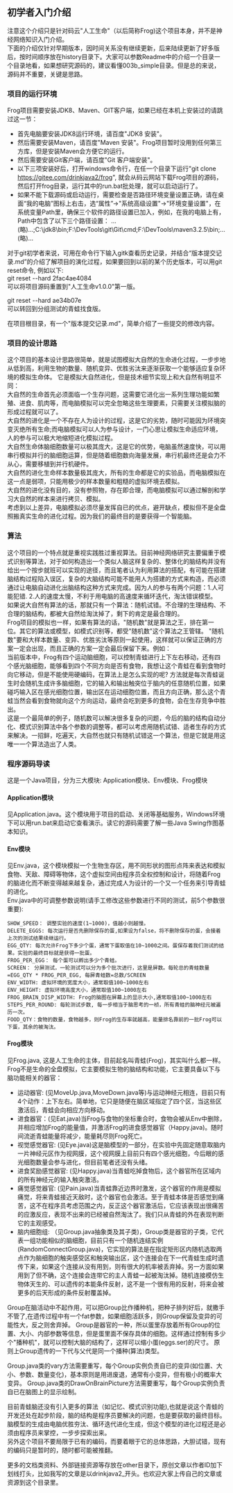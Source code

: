 ## 初学者入门介绍
注意这个介绍只是针对码云"人工生命"（以后简称Frog)这个项目本身，并不是神经网络知识入门介绍。  
下面的介绍仅针对早期版本，因时间关系没有继续更新，后来陆续更新了好多版后，按时间顺序放在history目录下。大家可以参数Readme中的介绍一个目录一个目录地看，如果想研究源码的，建议看懂003b_simple目录。但是总的来说，源码并不重要，关键是思路。  

### 项目的运行环境
Frog项目需要安装JDK8、Maven、GIT客户端，如果已经在本机上安装过的请跳过这一节：  
* 首先电脑要安装JDK8运行环境，请百度"JDK8 安装"。
* 然后需要安装Maven，请百度"Maven 安装"。Frog项目暂时没用到任何第三方库，但是安装Maven会方便它的运行。
* 然后需要安装Git客户端，请百度"Git 客户端安装"。
* 以下三项安装好后，打开windows命令行，在任一个目录下运行"git clone https://gitee.com/drinkjava2/frog", 就会从码云网站下载Frog项目的源码，然后打开frog目录，运行其中的run.bat批处理，就可以启动运行了。
* 如果不能下载源码或启动运行，需要检查是否路径环境变量设置正确，请在桌面“我的电脑”图标上右击，选“属性”->"系统高级设置"->"环境变量设置"，在系统变量Path里，确保三个软件的路径设置已加入，例如，在我的电脑上有，Path中包含了以下三个路径设置：
...(略)...;C:\jdk8\bin;F:\DevTools\git\Git\cmd;F:\DevTools\maven3.2.5\bin;...(略)...   

对于git初学者来说，可用在命令行下输入gitk查看历史记录，并结合“版本提交记录.md”的介绍了解项目的演化过程，如果要回到以前的某个历史版本，可以用git reset命令,  例如以下:  
git reset --hard 2fac4ae4084   
可以将项目源码重置到"人工生命v1.0.0"第一版。  

git reset --hard ae34b07e  
可以转回到分组测试的青蛙找食版。  

在项目根目录，有一个"版本提交记录.md"，简单介绍了一些提交的修改内容。

### 项目的设计思路
这个项目的基本设计思路很简单，就是试图模拟大自然的生命进化过程，一步步地从低到高，利用生物的数量、随机变异、优胜劣汰来逐渐获取一个能够适应复杂环境的模拟生命体。
它是模拟大自然进化，但是技术细节实现上和大自然有明显不同：  
大自然的生命首先必须面临一个生存问题，这需要它进化出一系列生理功能如繁殖、进食、肌肉等，而电脑模拟可以完全忽略这些生理要素，只需要关注模拟脑的形成过程就可以了。  
大自然的进化是一个不存在人为设计的过程，这是它的劣势，随时可能因为环境突变灭绝所有生命;而电脑模拟可以人为参与设计，一门心思让模拟生命适应环境，人的参与可以极大地缩短进化模拟过程。  
大自然生命体脑细胞数量可以极其庞大，这是它的优势，电脑虽然速度快，可以用串行模拟并行的脑细胞运算，但是随着细胞数向海量发展，串行机最终还是会力不从心，需要移植到并行机硬件。     
大自然的进化生命样本数量极其庞大，所有的生命都是它的实验品，而电脑模拟在这一点是弱项，只能用极少的样本数量和粗糙的虚拟环境去模拟。  
大自然的进化没有目的，没有参照物，存在即合理，而电脑模拟可以通过解剖和学习大自然的样本来进行拷贝、模拟。  
考虑到以上差异，电脑模拟必须尽量发挥自已的优点，避开缺点，模拟但不是全盘照搬真实生命的进化过程。因为我们的最终目的是要获得一个智能脑。  

### 算法
这个项目的一个特点就是重视实践胜过重视算法。目前神经网络研究主要偏重于模式识别等算法，对于如何构造出一个类似人脑这样复杂的、整体化的脑结构并没有给出一个按步就班可以实现的途径，而且笔者认为利用算法的搭配，有可能在搭建脑结构过程陷入误区，复杂的大脑结构可能不能用人为搭建的方式来构造，而必须通过让电脑自动进化出脑结构这种方式来完成。因为人的参与有两个问题：1.人可能犯错. 2.人的速度太慢，不利于用电脑的高速度来循环迭代，淘汰错误模型。  
如果说大自然有算法的话，那就只有一个算法：随机试错。不合理的生理结构、不合理的脑结构，都被大自然给淘汰掉了，剩下的肯定是最合理的。  
Frog项目的模拟也一样，如果有算法的话，"随机数"就是算法之王，排在第一位。其它的算法或模型，如模式识别等，都受"随机数"这个算法之王管辖。
"随机数"要和大样本数量、变异、优胜劣汰等原则一起使用，这样就可以保证正确的方案一定会出现，而且正确的方案一定会最后保留下来。例如：  
当前版本中，Frog有四个运动脑细胞，可以控制青蛙进行上下左右移动，还有四个感光脑细胞，能够看到四个不同方向是否有食物，我想让这个青蛙在看到食物时向它移动，但是不能使用硬编码，在算法上是怎么实现的呢?   方法就是每次青蛙诞生时会随机生成许多脑细胞，它的输入和输出触突位于脑内的任意随机位置，如果碰巧输入区在感光细胞位置，输出区在运动细胞位置，而且方向正确，那么这个青蛙当然会看到食物就向这个方向运动，最终会吃到更多的食物，会在生存竞争中胜出。  
这是一个最简单的例子，随机数可以解决很多复杂的问题，今后的脑的结构自动分化、模式识别算法中各个参数的调整等，都可以考虑用随机试错、适者生存的方式来解决。一招鲜，吃遍天，大自然也就只有随机试错这一个算法，但是它就是用这唯一一个算法造出了人类。 
 
### 程序源码导读
这是一个Java项目，分为三大模块: Application模块、Env模块、Frog模块

#### Application模块
见Application.java。这个模块用于项目的启动、关闭等基础服务，Windows环境下可以用run.bat来启动它查看演示。读它的源码需要了解一些Java Swing作图基本知识。  

#### Env模块
见Env.java，这个模块模拟一个生物生存区，用不同形状的图形点阵来表达和模拟食物、天敌、障碍等物体，这个虚拟空间由程序员全权控制和设计，将随着Frog的脑进化而不断变得越来越复杂，通过完成人为设计的一个又一个任务来引导青蛙的进化。   
Env.java中的可调整参数说明(请手工修改这些参数进行不同的测试，前5个参数很重要):
```
SHOW_SPEED： 调整实验的速度(1~1000)，值越小则越慢。
DELETE_EGGS: 每次运行是否先删除保存的蛋,如果设为false，将不删除保存的蛋，会接着上次的测试结果续继运行。 
EGG_QTY: 每次允许Frog下多少个蛋，通常下蛋取值在10~1000之间。蛋保存着我们测试的结果。实验的最终目标就是获得一批蛋。
FROG_PER_EGG： 每个蛋可以孵出多少个青蛙。  
SCREEN： 分屏测试，一轮测试可以分为多个批次进行，这里是屏数。每轮总的青蛙数量=EGG_QTY * FROG_PER_EGG, 每屏青蛙数=总数/SCREEN  
ENV_WIDTH: 虚拟环境的宽度大小，通常取值100~1000左右
ENV_HEIGHT: 虚拟环境高度大小，通常取值100~1000左右
FROG_BRAIN_DISP_WIDTH: Frog的脑图在屏幕上的显示大小,通常取值100~1000左右
STEPS_PER_ROUND: 每轮测试步数, 每一步相当于脑思考的一桢，所有青蛙的脑神经元被遍历一次。
FOOD_QTY：食物的数量，食物越多，则Frog的生存率就越高，能量排名靠前的一批Frog可以下蛋，其余的被淘汰。  
```
#### Frog模块
见Frog.java, 这是人工生命的主体，目前起名叫青蛙(Frog)，其实叫什么都一样。Frog不是生命的全盘模拟，它主要模拟生物的脑结构和功能，它主要具备以下与脑功能相关的器官：  
* 运动器官: (见MoveUp.java,MoveDown.java等)与运动神经元相连，目前只有4个动作：上下左右。简单地，它只是随便在脑区域指定了四个区，当这些区激活后，青蛙会向相应方向移动。  
* 进食器官：(见Eat.java)当Frog与食物的坐标重合时，食物会被从Env中删除，并相应增加Frog的能量值，并激活Frog的进食感觉器官（Happy.java)。随时间流逝青蛙能量将减少，能量耗尽则Frog死亡。  
* 视觉感觉器官: (见Eye.java)这是脑模型的一部分，在实验中先固定随意取脑内一片神经元区作为视网膜，这个视网膜上目前只有四个感光细胞，今后眼的感光细胞数量会参与进化，但目前笔者还没有头绪。  
* 进食奖励感觉器官: (见Happy.java)当青蛙吃掉食物后，这个器官所在区域内的所有神经元的输入触突激活。  
* 痛觉感觉器官: (见Pain.java)当青蛙靠近边界时激发，这个器官的作用是模拟痛觉，将来青蛙接近天敌时，这个器官也会激活。至于青蛙本体是否感觉到痛苦，这不在程序员考虑范围之内，反正这个器官激活后，它应该表现出很痛苦的应激反应，表现不出来的已经被自然淘汰了。我们只从青蛙的外在表现判断它的主观感受。  
* 脑内细胞组: （见Group.java抽象类及其子类)，Group类是器官的子类，它代表一组功能相似的脑细胞，目前只有一个随机连结实例(RandomConnectGroup.java)，它实现的算法是在指定矩形区内随机选取两点作为脑细胞的触突感受区和触突输出区，这个连接会在下一代青蛙生成时遗传下来，如果这个连接从没有用到，则有很大的机率被丢弃掉。另一方面如果用到了但不确，这个连接会连带它的主人青蛙一起被淘汰掉。随机连接模仿生物体天生的、可以遗传的本能条件反射，这不是一个很有用的反射，将来会被更多的后天形成的条件反射覆盖掉。

Group在脑活动中不起作用，可以把Group比作播种机，把种子排列好后，就撒手不管了,在遗传过程中有一个fat参数，如果细胞活跃多，则Group保留及变异的可能性大，反之则舍弃掉。
Group是器官的一种，所以蛋里存放着所有Group的位置、大小、内部参数等信息，但是蛋里面不保存具体的细胞。这样通过控制有多少个"播种机"，就可以控制大脑的结构了，这样可以缩小蛋(eggs.ser)的尺寸。 原则上Group遗传的一下代与父代是同一个播种(算法)类型。 
 
Group.java类的vary方法需要重写，每个Group实例负责自已的变异(如位置、大小、参数、数量变化)，基本原则是用进废退，通常有小变异，但有极小的概率大变异。
Group.java类的DrawOnBrainPicture方法需要重写，每个Group实例负责自已在脑图上的显示绘制。

目前青蛙脑还没有引入更多的算法（如记忆、模式识别功能),也就是说这个青蛙的开发还处在起步阶段，脑的结构是程序员要解决的问题，也是要获取的最终目标。脑模型的生成由电脑优胜夯汰、循环迭代进化生成，但这个模型的进化过程还是必须由程序员来掌控，一步步探索出来。  
另外这个项目不要局限于已有的编码，而要着眼于它的总体思路，大胆试错，现有的编码只是暂时的，随时都可能被推翻。  

更多的文档类资料、外部链接资源等存放在other目录下，原创文章以作者ID加下划线打头，比如我写的文章是以drinkjava2_开头。也欢迎大家上传自己的文章或资源到这个目录里。  